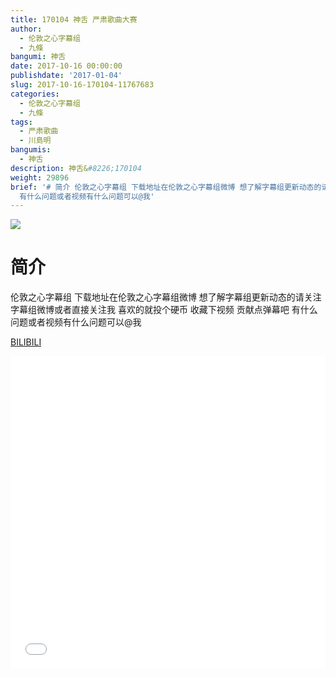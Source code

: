 ```yaml
---
title: 170104 神舌 严肃歌曲大赛
author:
  - 伦敦之心字幕组
  - 九條
bangumi: 神舌
date: 2017-10-16 00:00:00
publishdate: '2017-01-04'
slug: 2017-10-16-170104-11767683
categories:
  - 伦敦之心字幕组
  - 九條
tags:
  - 严肃歌曲
  - 川島明
bangumis:
  - 神舌
description: 神舌&#8226;170104
weight: 29896
brief: '# 简介 伦敦之心字幕组 下载地址在伦敦之心字幕组微博 想了解字幕组更新动态的请关注字幕组微博或者直接关注我 喜欢的就投个硬币 收藏下视频 贡献点弹幕吧
  有什么问题或者视频有什么问题可以@我'
---
```


![](https://i.imgur.com/Wcwix1m.jpg)

# 简介  
伦敦之心字幕组
下载地址在伦敦之心字幕组微博 想了解字幕组更新动态的请关注字幕组微博或者直接关注我 喜欢的就投个硬币 收藏下视频 贡献点弹幕吧 有什么问题或者视频有什么问题可以@我

  [BILIBILI](https://www.bilibili.com/video/av11767683/)


<div class="vcontainer">  <iframe class='video' src="//www.bilibili.com/blackboard/player.html?aid=11767683" width="100%" height="500" frameborder="0" allowfullscreen="allowfullscreen"></iframe></div>
